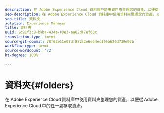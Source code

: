 ```yaml
---
description: 在 Adobe Experience Cloud 資料庫中使用資料夾整理您的資產，以便從 Adobe Experience Cloud 中的任一處存取資產。
seo-description: 在 Adobe Experience Cloud 資料庫中使用資料夾整理您的資產，以便從 Adobe Experience Cloud 中的任一處存取資產。
seo-title: 資料夾
solution: Experience Manager
title: 資料夾
uuid: 2d91f3c8-bbba-434a-80e3-aa82d47ef63c
translation-type: tm+mt
source-git-commit: 78f62e51e07df88252e6e54ec8f0b620d739e07b
workflow-type: tm+mt
source-wordcount: '72'
ht-degree: 100%

---
```



# 資料夾{#folders}

在 Adobe Experience Cloud 資料庫中使用資料夾整理您的資產，以便從 Adobe Experience Cloud 中的任一處存取資產。

